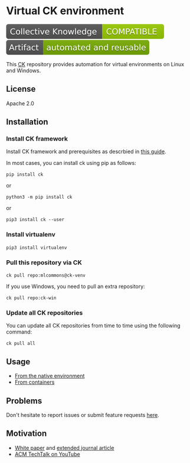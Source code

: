 # Virtual CK environment

[![compatibility](https://github.com/ctuning/ck-guide-images/blob/master/ck-compatible.svg)](https://github.com/mlcommons/ck)
[![automation](https://github.com/ctuning/ck-guide-images/blob/master/ck-artifact-automated-and-reusable.svg)](https://youtu.be/7zpeIVwICa4)

This [CK](https://github.com/mlcommons/ck) repository provides automation 
for virtual environments on Linux and Windows.

## License

Apache 2.0

## Installation

### Install CK framework
Install CK framework and prerequisites as descrbied in [this guide](https://ck.readthedocs.io/en/latest/src/installation.html).

In most cases, you can install ck using pip as follows:

```
pip install ck
```
or
```
python3 -m pip install ck
```
or
```
pip3 install ck --user
```

### Install virtualenv

```
pip3 install virtualenv
```

### Pull this repository via CK

```
ck pull repo:mlcommons@ck-venv
```

If you use Windows, you need to pull an extra repository:
```
ck pull repo:ck-win
```

### Update all CK repositories

You can update all CK repositories from time to time using the following command:
```
ck pull all
```

## Usage

* [From the native environment](README.native.md)
* [From containers](README.docker.md)

## Problems

Don't hesitate to report issues or submit feature requests [here](https://github.com/mlcommons/ck-venv/issues).

## Motivation

* [White paper](https://arxiv.org/pdf/2006.07161.pdf) and [extended journal article](https://arxiv.org/pdf/2011.01149.pdf)
* [ACM TechTalk on YouTube](https://www.youtube.com/watch?=7zpeIVwICa4)
